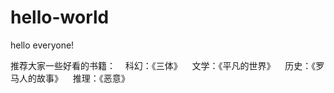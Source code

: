 # hello-world

hello everyone!

推荐大家一些好看的书籍：
    科幻：《三体》
    文学：《平凡的世界》
    历史：《罗马人的故事》
    推理：《恶意》
